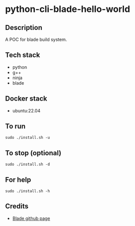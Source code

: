 # python-cli-blade-hello-world

## Description
A POC for blade build system.

## Tech stack
- python
- g++
- ninja
- blade

## Docker stack
- ubuntu:22.04

## To run
`sudo ./install.sh -u`

## To stop (optional)
`sudo ./install.sh -d`

## For help
`sudo ./install.sh -h`

## Credits
- [Blade github page](https://github.com/chen3feng/blade-build/tree/master)
